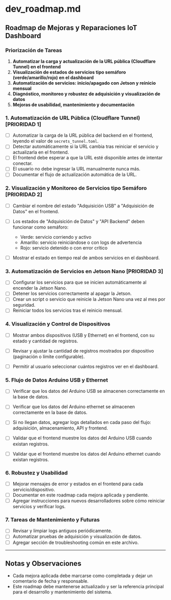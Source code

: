 # dev_roadmap.md


## Roadmap de Mejoras y Reparaciones IoT Dashboard

### Priorización de Tareas
1. **Automatizar la carga y actualización de la URL pública (Cloudflare Tunnel) en el frontend**
2. **Visualización de estados de servicios tipo semáforo (verde/amarillo/rojo) en el dashboard**
3. **Automatización de servicios: inicio/apagado con Jetson y reinicio mensual**
4. **Diagnóstico, monitoreo y robustez de adquisición y visualización de datos**
5. **Mejoras de usabilidad, mantenimiento y documentación**


### 1. Automatización de URL Pública (Cloudflare Tunnel) [PRIORIDAD 1]
- [ ] Automatizar la carga de la URL pública del backend en el frontend, leyendo el valor de `secrets_tunnel.toml`.
- [ ] Detectar automáticamente si la URL cambia tras reiniciar el servicio y actualizarla en el frontend.
- [ ] El frontend debe esperar a que la URL esté disponible antes de intentar conectar.
- [ ] El usuario no debe ingresar la URL manualmente nunca más.
- [ ] Documentar el flujo de actualización automática de la URL.

### 2. Visualización y Monitoreo de Servicios tipo Semáforo [PRIORIDAD 2]
- [ ] Cambiar el nombre del estado "Adquisición USB" a "Adquisición de Datos" en el frontend.
- [ ] Los estados de "Adquisición de Datos" y "API Backend" deben funcionar como semáforo:
    - Verde: servicio corriendo y activo
    - Amarillo: servicio reiniciándose o con logs de advertencia
    - Rojo: servicio detenido o con error crítico
- [ ] Mostrar el estado en tiempo real de ambos servicios en el dashboard.


### 3. Automatización de Servicios en Jetson Nano [PRIORIDAD 3]
- [ ] Configurar los servicios para que se inicien automáticamente al encender la Jetson Nano.
- [ ] Detener los servicios correctamente al apagar la Jetson.
- [ ] Crear un script o servicio que reinicie la Jetson Nano una vez al mes por seguridad.
- [ ] Reiniciar todos los servicios tras el reinicio mensual.
### 4. Visualización y Control de Dispositivos
- [ ] Mostrar ambos dispositivos (USB y Ethernet) en el frontend, con su estado y cantidad de registros.
- [ ] Revisar y ajustar la cantidad de registros mostrados por dispositivo (paginación o límite configurable).
- [ ] Permitir al usuario seleccionar cuántos registros ver en el dashboard.


### 5. Flujo de Datos Arduino USB y Ethernet
- [ ] Verificar que los datos del Arduino USB se almacenen correctamente en la base de datos.
- [ ] Verificar que los datos del Arduino ethernet se almacenen correctamente en la base de datos.
- [ ] Si no llegan datos, agregar logs detallados en cada paso del flujo: adquisición, almacenamiento, API y frontend.
- [ ] Validar que el frontend muestre los datos del Arduino USB cuando existan registros.
- [ ] Validar que el frontend muestre los datos del Arduino ethernet cuando existan registros.


### 6. Robustez y Usabilidad
- [ ] Mejorar mensajes de error y estados en el frontend para cada servicio/dispositivo.
- [ ] Documentar en este roadmap cada mejora aplicada y pendiente.
- [ ] Agregar instrucciones para nuevos desarrolladores sobre cómo reiniciar servicios y verificar logs.

### 7. Tareas de Mantenimiento y Futuras
- [ ] Revisar y limpiar logs antiguos periódicamente.
- [ ] Automatizar pruebas de adquisición y visualización de datos.
- [ ] Agregar sección de troubleshooting común en este archivo.

---

## Notas y Observaciones
- Cada mejora aplicada debe marcarse como completada y dejar un comentario de fecha y responsable.
- Este roadmap debe mantenerse actualizado y ser la referencia principal para el desarrollo y mantenimiento del sistema.
